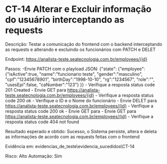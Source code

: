 # CT-14 Alterar e Excluir informação do usuário interceptando as requests

Descrição: Testar a comunicação do frontend com o backend interceptando as requests e alterando e excluindo os funcionários com PATCH e DELET

Endpoint: https://analista-teste.seatecnologia.com.br/employees/{id}

Passos:
    -Envie PATCH com o playload JSON:
    {"state":
	    {"employee":
		    {"isActive":true,
                "name":"funcionario teste",
                "gender":"masculino",
                "cpf":"12345678901",
                "birthDay":"1998-10-10",
                "rg":"1234567",
                "role":"",
                "usesEpi":false,
                "caNumber":"123"}
}}
    - Verifique a resposta status code 201 Created
    - Envie GET para https://analista-teste.seatecnologia.com.br/employees/{id}
    - Verifique a resposta status code 200 ok
    - Verifique o ID e o Nome do funcionário
    - Envie DELET para https://analista-teste.seatecnologia.com.br/employees/{id}
    - Verifique a resposta status code 200 ok
    - Envie GET para - Envie GET para https://analista-teste.seatecnologia.com.br/employees/{id}
    - Verifique a resposta status code 404 not found

Resultado esperado e obtido: Sucesso, o Sistema persiste, altera e deleta as informações de acordo com as requests feitas com o frontend

Evidência em: evidencias_de_teste\evidencia_sucedidos\CT-14

Risco: Alto
Automação: Sim